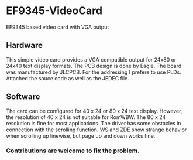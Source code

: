 # EF9345-VideoCard
EF9345 based video card with VGA output
## Hardware
This simple video card provides a VGA compatible output for 24x80 or 24x40 text display formats. The PCB design is done by Eagle. The board was manufactured by JLCPCB. For the addressing I prefere to use PLDs. Attached the souce code as well as the JEDEC file.
## Software
The card can be configured for 40 x 24 or 80 x 24 text display. However, the resolution of 40 x 24 is not suitable for RomWBW. The 80 x 24 resolution is fine for most applications. The driver has some obstacles in connection with the scrolling function. WS and ZDE show strange behavior when scrolling up linewise, but page up and down works fine. 
### Contributions are welcome to fix the problem.
